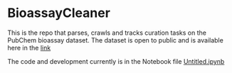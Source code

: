 # BioassayCleaner
This is the repo that parses, crawls and tracks curation tasks on the PubChem bioassay dataset. The dataset is open to public and is available here in the [link](ftp://ftp.ncbi.nlm.nih.gov/pubchem/Bioassay/JSON)

The code and development currently is in the Notebook file [Untitled.ipynb](Untitled.ipynb) 

